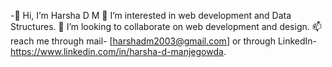 -👋 Hi, I’m Harsha D M
👀 I’m interested in web development and Data Structures.
💞️ I’m looking to collaborate on web development and design.
📫 reach me through mail- [harshadm2003@gmail.com] or through LinkedIn- https://www.linkedin.com/in/harsha-d-manjegowda.

<!--
**alphaharsha/alphaharsha** is a ✨ _special_ ✨ repository because its `README.md` (this file) appears on your GitHub profile.

Here are some ideas to get you started:

- 🔭 I’m currently working on ...
- 🌱 I’m currently learning ...
- 👯 I’m looking to collaborate on ...
- 🤔 I’m looking for help with ...
- 💬 Ask me about ...
- 📫 How to reach me: ...
- 😄 Pronouns: ...
- ⚡ Fun fact: ...
-->
